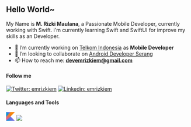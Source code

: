 ## Hello World~

My Name is **M. Rizki Maulana**, a Passionate Mobile Developer, currently working with Swift. i'm currently learning Swift and SwiftUI for improve my skills as an Developer.

- 🔭 I’m currently working on <a href="https://www.https://www.telkom.co.id/sites">Telkom Indonesia</a> as **Mobile Developer**
- 👯 I’m looking to collaborate on [Android Developer Serang](https://github.com/androidev-serang)
- 📫 How to reach me: **devemrizkiem@gmail.com**

#### Follow me
[![Twitter: emrizkiem](https://img.shields.io/twitter/follow/emrizkiem?style=social)](https://twitter.com/emrizkiem)
[![Linkedin: emrizkiem](https://img.shields.io/badge/-emrizkiem-blue?style=flat-square&logo=Linkedin&logoColor=white&link=https://www.linkedin.com/in/emrizkiem/)](https://www.linkedin.com/in/emrizkiem/)

#### Languages and Tools

<code><img height="24" src="https://raw.githubusercontent.com/github/explore/80688e429a7d4ef2fca1e82350fe8e3517d3494d/topics/kotlin/kotlin.png"></code>
<code><img height="24" src="https://developer.apple.com/swift/images/swift-og.png"></code>
